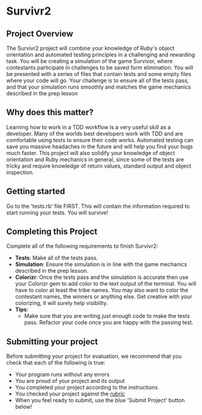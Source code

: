 # Survivr2

## Project Overview
The Survivr2 project will combine your knowledge of Ruby's object orientation and automated testing principles in a challenging and rewarding task. You will be creating a simulation of the game Survivor, where contestants participate in challenges to be saved form elimination. You will be presented with a series of files that contain tests and some empty files where your code will go. Your challenge is to ensure all of the tests pass, and that your simulation runs smoothly and matches the game mechanics described in the prep lesson


## Why does this matter?
Learning how to work in a TDD workflow is a very useful skill as a developer. Many of the worlds best developers work with TDD and are comfortable using tests to ensure their code works. Automated testing can save you massive headaches in the future and will help you find your bugs much faster. This project will also solidify your knowledge of object orientation and Ruby mechanics in general, since some of the tests are tricky and require knowledge of return values, standard output and object inspection.

## Getting started
Go to the 'tests.rb' file FIRST. This will contain the information required to start running your tests. You will survive!

## Completing this Project
Complete all of the following requirements to finish Survivr2:
* **Tests**: Make all of the tests pass.
* **Simulation**: Ensure the simulation is in line with the game mechanics described in the prep lesson.
* **Colorizr**: Once the tests pass and the simulation is accurate then use your Colorizr gem to add color to the text output of the terminal. You will have to color at least the tribe names. You may also want to color the contestant names, the winners or anything else. Get creative with your colorizing, it will surely help visibility.
* **Tips**:
  * Make sure that you are writing just enough code to make the tests pass. Refactor your code once you are happy with the passing test.

## Submitting your project
Before submitting your project for evaluation, we recommend that you check that each of the following is true:


* Your program runs without any errors
* You are proud of your project and its output
* You completed your project according to the instructions
* You checked your project against the [rubric](https://docs.google.com/document/d/15alwRyxfVK8xhbDptn1D1276XSXm1tXpxXmQDBKHKRU/pub)
* When you feel ready to submit, use the blue 'Submit Project' button below!
